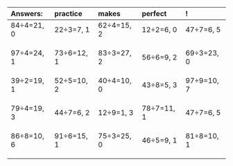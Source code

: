 | Answers: | practice | makes | perfect | ! |
| :--- | :--- | :--- | :--- | :--- |
| 84÷4=21, 0 | 22÷3=7, 1 | 62÷4=15, 2 | 12÷2=6, 0 | 47÷7=6, 5 | 
|   |   |   |   |   | 
|   |   |   |   |   | 
|   |   |   |   |   | 
| 97÷4=24, 1 | 73÷6=12, 1 | 83÷3=27, 2 | 56÷6=9, 2 | 69÷3=23, 0 | 
|   |   |   |   |   | 
|   |   |   |   |   | 
|   |   |   |   |   | 
| 39÷2=19, 1 | 52÷5=10, 2 | 40÷4=10, 0 | 43÷8=5, 3 | 97÷9=10, 7 | 
|   |   |   |   |   | 
|   |   |   |   |   | 
|   |   |   |   |   | 
| 79÷4=19, 3 | 44÷7=6, 2 | 12÷9=1, 3 | 78÷7=11, 1 | 47÷7=6, 5 | 
|   |   |   |   |   | 
|   |   |   |   |   | 
|   |   |   |   |   | 
| 86÷8=10, 6 | 91÷6=15, 1 | 75÷3=25, 0 | 46÷5=9, 1 | 81÷8=10, 1 | 
|   |   |   |   |   | 
|   |   |   |   |   | 
|   |   |   |   |   | 
